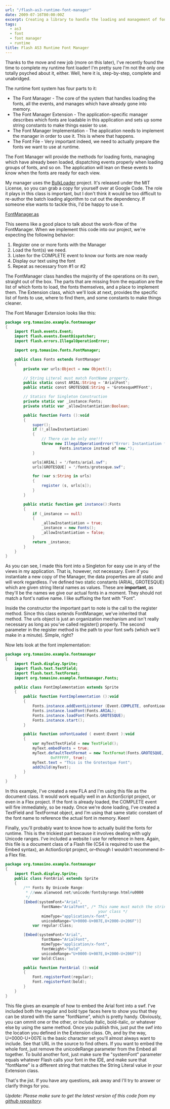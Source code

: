 ```yaml
---
url: "/flash-as3-runtime-font-manager"
date: 2009-07-16T00:00:00Z
excerpt: Creating a library to handle the loading and management of fonts at runtime in Flash AS3.
tags:
  - as3
  - font
  - font manager
  - runtime
title: Flash AS3 Runtime Font Manager
---
```


Thanks to the move and new job (more on this later), I've recently found
the time to complete my runtime font loader! I'm pretty sure I'm not the
only one totally psyched about it, either. Well, here it is,
step-by-step, complete and unabridged.

The runtime font system has four parts to it:

-   The Font Manager - The core of the system that handles loading the
    fonts, all the events, and manages which have already gone into
    memory.
-   The Font Manager Extension - The application-specific manager
    describes which fonts are loadable in this application and sets up
    some string constants to make things easier to use.
-   The Font Manager Implementation - The application needs to implement
    the manager in order to use it. This is where that happens.
-   The Font File - Very important indeed, we need to actually prepare
    the fonts we want to use at runtime.

The Font Manager will provide the methods for loading fonts, managing
which have already been loaded, dispatching events properly when loading
groups of fonts, and so on. The application will lean on these events to
know when the fonts are ready for each view.

My manager uses the [BulkLoader][] project. It's released under the MIT
License, so you can grab a copy for yourself over at Google Code. The
role it plays in this class is important, but I don't think it would be
too difficult to re-author the batch loading algorithm to cut out the
dependency. If someone else wants to tackle this, I'd be happy to use
it.

[FontManager.as](//github.com/jamestomasino/tomasino/blob/master/org/tomasino/fonts/FontManager.as)

This seems like a good place to talk about the work-flow of the
FontManager. When we implement this code into our project, we're
expecting the following behavior:

1.  Register one or more fonts with the Manager
2.  Load the font(s) we need.
3.  Listen for the COMPLETE event to know our fonts are now ready
4.  Display our text using the font
5.  Repeat as necessary from #1 or #2

The FontManager class handles the majority of the operations on its own,
straight out of the box. The parts that are missing from the equation
are the list of which fonts to load, the fonts themselves, and a place
to implement them. The Extension class, which we'll look at next,
provides the specific list of fonts to use, where to find them, and some
constants to make things cleaner.

The Font Manager Extension looks like this:

``` actionscript
package org.tomasino.example.fontmanager
{
	import flash.events.Event;
	import flash.events.EventDispatcher;
	import flash.errors.IllegalOperationError;

	import org.tomasino.fonts.FontManager;

	public class Fonts extends FontManager
	{
		private var urls:Object = new Object();

		// String Literal must match FontName property.
		public static const ARIAL:String = 'ArialFont';
		public static const GROTESQUE:String = 'GrotesqueMTFont';

		// Statics for Singleton Construction
		private static var _instance:Fonts;
		private static var _allowInstantiation:Boolean;

		public function Fonts ():void
		{
			super();
			if (!_allowInstantiation)
			{
				// There can be only one!!!
				throw new IllegalOperationError("Error: Instantiation failed: Use
						Fonts.instance instead of new.");
			}

			urls[ARIAL] = '/fonts/arial.swf';
			urls[GROTESQUE] = '/fonts/grotesque.swf';

			for (var s:String in urls)
			{
				register (s, urls[s]);
			}
		}

		public static function get instance():Fonts
		{
			if (_instance == null)
			{
				_allowInstantiation = true;
				_instance = new Fonts();
				_allowInstantiation = false;
			}
			return _instance;
		}
	}
}
```

As you can see, I made this font into a Singleton for easy use in any of
the views in my application. That is, however, not necessary. Even if
you instantiate a new copy of the Manager, the data properties are all
static and will work regardless. I've defined two static constants
(ARIAL, GROTESQUE) which are given string literal names as values. These
are **important**, as they'll be the
names we give our actual fonts in a moment. They should not match a
font's native name. I like suffixing the font with "Font".

Inside the constructor the important part to note is the call to the
register method. Since this class extends FontManager, we've inherited
that method. The urls object is just an organization mechanism and isn't
really necessary as long as you've called register() properly. The
second parameter in the register method is the path to your font swfs
(which we'll make in a minute). Simple, right?

Now lets look at the font implementation:

``` actionscript
package org.tomasino.example.fontmanager
{
	import flash.display.Sprite;
	import flash.text.TextField;
	import flash.text.TextFormat;
	import org.tomasino.example.fontmanager.Fonts;

	public class FontImplementation extends Sprite
	{
		public function FontImplementation ():void
		{
			Fonts.instance.addEventListener (Event.COMPLETE, onFontLoaded);
			Fonts.instance.loadFont(Fonts.ARIAL);
			Fonts.instance.loadFont(Fonts.GROTESQUE);
			Fonts.instance.start();
		}

		public function onFontLoaded ( event:Event ):void
		{
			var myTextTextField = new TextField();
			myText.embedFonts = true;
			myText.defaultTextFormat = new TextFormat(Fonts.GROTESQUE, 12,
					0xFFFFFF, true);
			myText.text = "This is the Grotestque Font";
			addChild(myText);
		}
	}
}
```

In this example, I've created a new FLA and I'm using this file as the
document class. It would work equally well in an ActionScript project,
or even in a Flex project. If the font is already loaded, the COMPLETE
event will fire immediately, so be ready. Once we're done loading, I've
created a TextField and TextFormat object, and I'm using that same
static constant of the font name to reference the actual font in memory.
Keen!

Finally, you'll probably want to know how to actually build the fonts
for runtime. This is the trickiest part because it involves dealing with
ugly Unicode ranges. I've included a website I use for reference in
here. Again, this file is a document class of a Flash file (CS4 is
required to use the Embed syntax), an ActionScript project, or–though I
wouldn't recommend it–a Flex file.

``` actionscript
package org.tomasino.example.fontmanager
{
	import flash.display.Sprite;
	public class FontArial extends Sprite
	{
		/** Fonts By Unicode Range:
		 * //www.alanwood.net/unicode/fontsbyrange.html#u0000
		 */
		[Embed(systemFont="Arial",
				fontName="ArialFont", /* This name must match the string literal in
										 your class */
				mimeType="application/x-font",
				unicodeRange="U+0000-U+007E,U+2000-U+206F")]
			var regular:Class;

		[Embed(systemFont="Arial",
				fontName="ArialFont",
				mimeType="application/x-font",
				fontWeight="bold",
				unicodeRange="U+0000-U+007E,U+2000-U+206F")]
			var bold:Class;

		public function FontArial ():void
		{
			Font.registerFont(regular);
			Font.registerFont(bold);
		}
	}
}
```

This file gives an example of how to embed the Arial font into a swf.
I've included both the regular and bold type faces here to show you that
they can be stored with the same "fontName", which is pretty handy.
Obviously, you can ommit one or the other, or include italic,
bold-italic, or whatever else by using the same method. Once you publish
this, just put the swf into the location you defined in the Extension
class. Oh, and by the way, U+0000-U+007E is the basic character set
you'll almost always want to include. See that URL in the source to find
others. If you want to embed the whole font, just remove the
unicodeRange parameter from the Embed all together. To build another
font, just make sure the "systemFont" parameter equals whatever Flash
calls your font in the IDE, and make sure that "fontName" is a different
string that matches the String Literal value in your Extension class.

That's the jist. If you have any questions, ask away and I'll try to
answer or clarify things for you.

*Update: Please make sure
to get the latest version of this code from my [github
repository][].*

  [BulkLoader]: //code.google.com/p/bulk-loader/
  [github repository]: //github.com/jamestomasino/tomasino/blob/master/org/tomasino/fonts/FontManager.as
